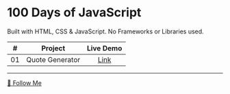 # 100 Days of JavaScript

Built with HTML, CSS & JavaScript. No Frameworks or Libraries used.

|  #  |     Project     |                Live Demo                 |
| :-: | :-------------: | :--------------------------------------: |
| 01  | Quote Generator | [Link](https://quote-gen-1.netlify.app/) |

---

[👋 Follow Me](https://linktr.ee/roysunanda)
